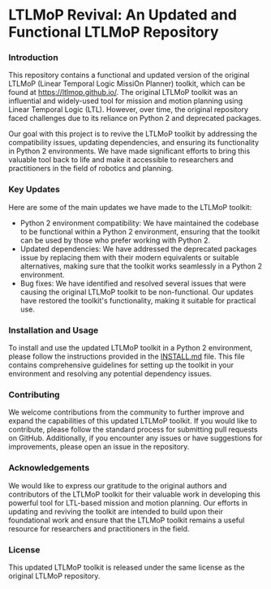 # LTLMoP Revival: An Updated and Functional LTLMoP Repository


### Introduction
This repository contains a functional and updated version of the original LTLMoP (Linear Temporal Logic MissiOn Planner) toolkit, which can be found at https://ltlmop.github.io/. The original LTLMoP toolkit was an influential and widely-used tool for mission and motion planning using Linear Temporal Logic (LTL). However, over time, the original repository faced challenges due to its reliance on Python 2 and deprecated packages.

Our goal with this project is to revive the LTLMoP toolkit by addressing the compatibility issues, updating dependencies, and ensuring its functionality in Python 2 environments. We have made significant efforts to bring this valuable tool back to life and make it accessible to researchers and practitioners in the field of robotics and planning.

### Key Updates
Here are some of the main updates we have made to the LTLMoP toolkit:

- Python 2 environment compatibility: We have maintained the codebase to be functional within a Python 2 environment, ensuring that the toolkit can be used by those who prefer working with Python 2.
- Updated dependencies: We have addressed the deprecated packages issue by replacing them with their modern equivalents or suitable alternatives, making sure that the toolkit works seamlessly in a Python 2 environment.
- Bug fixes: We have identified and resolved several issues that were causing the original LTLMoP toolkit to be non-functional. Our updates have restored the toolkit's functionality, making it suitable for practical use.

### Installation and Usage
To install and use the updated LTLMoP toolkit in a Python 2 environment, please follow the instructions provided in the [INSTALL.md](INSTALL.md) file. This file contains comprehensive guidelines for setting up the toolkit in your environment and resolving any potential dependency issues.

### Contributing
We welcome contributions from the community to further improve and expand the capabilities of this updated LTLMoP toolkit. If you would like to contribute, please follow the standard process for submitting pull requests on GitHub. Additionally, if you encounter any issues or have suggestions for improvements, please open an issue in the repository.

### Acknowledgements
We would like to express our gratitude to the original authors and contributors of the LTLMoP toolkit for their valuable work in developing this powerful tool for LTL-based mission and motion planning. Our efforts in updating and reviving the toolkit are intended to build upon their foundational work and ensure that the LTLMoP toolkit remains a useful resource for researchers and practitioners in the field.

### License
This updated LTLMoP toolkit is released under the same license as the original LTLMoP repository. 
